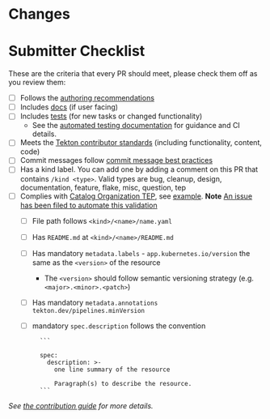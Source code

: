 <!-- 🎉🎉🎉 Thank you for the PR!!! 🎉🎉🎉 -->

# Changes

<!-- Describe your changes here- ideally you can get that description straight from
your descriptive commit message(s)! -->

# Submitter Checklist

These are the criteria that every PR should meet, please check them off as you
review them:

- [ ] Follows the [authoring recommendations](../../recommendations.md)
- [ ] Includes [docs][docs] (if user facing)
- [ ] Includes [tests][tests] (for new tasks or changed functionality)
  - See the [automated testing documentation][e2e] for guidance and CI details.
- [ ] Meets the [Tekton contributor standards][contributor] (including functionality, content, code)
- [ ] Commit messages follow [commit message best practices][commit]
- [ ] Has a kind label. You can add one by adding a comment on this PR that
  contains `/kind <type>`. Valid types are bug, cleanup, design, documentation,
  feature, flake, misc, question, tep
- [ ] Complies with [Catalog Organization TEP][TEP], see [example]. **Note** [An issue has been filed to automate this validation][validation]
  - [ ] File path follows  `<kind>/<name>/name.yaml`
  - [ ] Has `README.md` at `<kind>/<name>/README.md`
  - [ ] Has mandatory `metadata.labels` - `app.kubernetes.io/version` the same as the `<version>` of the resource
    - The `<version>` should follow semantic versioning strategy (e.g. `<major>.<minor>.<patch>`)
  - [ ] Has mandatory `metadata.annotations` `tekton.dev/pipelines.minVersion`
  - [ ] mandatory `spec.description` follows the convention

          ```

          spec:
            description: >-
              one line summary of the resource

              Paragraph(s) to describe the resource.
          ```

_See [the contribution guide][catalog-contributor] for more details._

[TEP]: https://github.com/tektoncd/community/blob/master/teps/0003-tekton-catalog-organization.md
[example]: https://github.com/tektoncd-catalog/golang
[validation]: https://github.com/tektoncd/catalog/issues/413
[authoring]: https://github.com/tektoncd/catalog/blob/main/recommendations.md
[docs]: https://github.com/tektoncd/community/blob/master/standards.md#docs
[tests]: https://github.com/tektoncd/community/blob/master/standards.md#tests
[e2e]: ../../CONTRIBUTING.md#automated-testing
[contributor]: https://github.com/tektoncd/community/blob/main/standards.md
[commit]: https://github.com/tektoncd/community/blob/master/standards.md#commits
[catalog-contributor]: ../../CONTRIBUTING.md